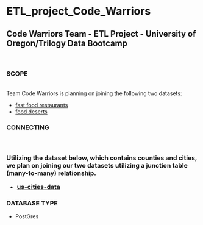 # ETL_project_Code_Warriors
<h2>Code Warriors Team - ETL Project - University of Oregon/Trilogy Data Bootcamp</h2>
<br>
<h3>SCOPE</h3>
<br>
Team Code Warriors is planning on joining the following two datasets:
<ul>
    <li>
    <a href="https://www.kaggle.com/datafiniti/fast-food-restaurants">fast food restaurants</a></li>
    <li> <a href="https://www.kaggle.com/tcrammond/food-access-and-food-deserts">food deserts</a></li>
    </ul>
<h3>CONNECTING<h3>
<br>
<p>Utilizing the dataset below, which contains counties and cities, we plan on joining our two datasets utilizing a junction table (many-to-many) relationship.</p>
<ul>
    <li>
    <a href="https://simplemaps.com/data/us-cities">us-cities-data</a></li/>
    </ul>
<h3>DATABASE TYPE</h3>
<ul>
    <li> PostGres </li>
    </ul>
